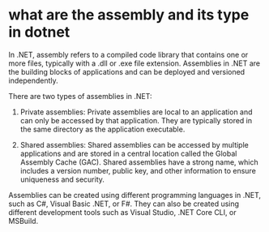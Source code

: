 # what are the assembly and its type in dotnet

In .NET, assembly refers to a compiled code library that contains one or more files, typically with a .dll or .exe file extension. Assemblies in .NET are the building blocks of applications and can be deployed and versioned independently.

There are two types of assemblies in .NET:

1. Private assemblies: Private assemblies are local to an application and can only be accessed by that application. They are typically stored in the same directory as the application executable.
    
2. Shared assemblies: Shared assemblies can be accessed by multiple applications and are stored in a central location called the Global Assembly Cache (GAC). Shared assemblies have a strong name, which includes a version number, public key, and other information to ensure uniqueness and security.
    

Assemblies can be created using different programming languages in .NET, such as C#, Visual Basic .NET, or F#. They can also be created using different development tools such as Visual Studio, .NET Core CLI, or MSBuild.